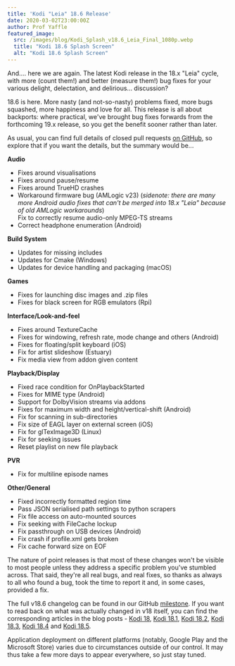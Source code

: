 ```yaml
---
title: 'Kodi "Leia" 18.6 Release'
date: 2020-03-02T23:00:00Z
author: Prof Yaffle
featured_image:
  src: /images/blog/Kodi_Splash_v18.6_Leia_Final_1080p.webp
  title: "Kodi 18.6 Splash Screen"
  alt: "Kodi 18.6 Splash Screen"
---
```


And.... here we are again. The latest Kodi release in the 18.x "Leia" cycle, with more (count them!) and better (measure them!) bug fixes for your various delight, delectation, and delirious... discussion?

18.6 is here. More nasty (and not-so-nasty) problems fixed, more bugs squashed, more happiness and love for all. This release is all about backports: where practical, we've brought bug fixes forwards from the forthcoming 19.x release, so you get the benefit sooner rather than later.

As usual, you can find full details of closed pull requests [on GitHub](https://github.com/xbmc/xbmc/pulls?page=1&q=is%3Apr+sort%3Aupdated-desc+milestone%3A%22Leia+18.6%22+label%3A%22v18+Leia%22), so explore that if you want the details, but the summary would be...

**Audio**

- Fixes around visualisations
- Fixes around pause/resume
- Fixes around TrueHD crashes
- Workaround firmware bug (AMLogic v23) (_sidenote: there are many more Android audio fixes that can't be merged into 18.x "Leia" because of old AMLogic workarounds_)  
  Fix to correctly resume audio-only MPEG-TS streams
- Correct headphone enumeration (Android)

**Build System**

- Updates for missing includes
- Updates for Cmake (Windows)
- Updates for device handling and packaging (macOS)

**Games**

- Fixes for launching disc images and .zip files
- Fixes for black screen for RGB emulators (Rpi)

**Interface/Look-and-feel**

- Fixes around TextureCache
- Fixes for windowing, refresh rate, mode change and others (Android)
- Fixes for floating/split keyboard (iOS)
- Fix for artist slideshow (Estuary)
- Fix media view from addon given content

**Playback/Display**

- Fixed race condition for OnPlaybackStarted
- Fixes for MIME type (Android)
- Support for DolbyVision streams via addons
- Fixes for maximum width and height/vertical-shift (Android)
- Fix for scanning in sub-directories
- Fix size of EAGL layer on external screen (iOS)
- Fix for glTexImage3D (Linux)
- Fix for seeking issues
- Reset playlist on new file playback

**PVR**

- Fix for multiline episode names

**Other/General**

- Fixed incorrectly formatted region time
- Pass JSON serialised path settings to python scrapers
- Fix file access on auto-mounted sources
- Fix seeking with FileCache lockup
- Fix passthrough on USB devices (Android)
- Fix crash if profile.xml gets broken
- Fix cache forward size on EOF

The nature of point releases is that most of these changes won't be visible to most people unless they address a specific problem you've stumbled across. That said, they're all real bugs, and real fixes, so thanks as always to all who found a bug, took the time to report it and, in some cases, provided a fix.

The full v18.6 changelog can be found in our GitHub [milestone](https://github.com/xbmc/xbmc/compare/18.5-Leia...18.6-Leia). If you want to read back on what was actually changed in v18 itself, you can find the corresponding articles in the blog posts - [Kodi 18](https://kodi.tv/article/kodi-180), [Kodi 18.1](https://kodi.tv/article/kodi-v181-leia-rc1), [Kodi 18.2](https://kodi.tv/article/kodi-leia-182-release), [Kodi 18.3](https://kodi.tv/article/kodi-leia-183-release), [Kodi 18.4](https://kodi.tv/article/kodi-leia-184-release) and [Kodi 18.5](https://kodi.tv/article/kodi-leia-185-release).

Application deployment on different platforms (notably, Google Play and the Microsoft Store) varies due to circumstances outside of our control. It may thus take a few more days to appear everywhere, so just stay tuned.
